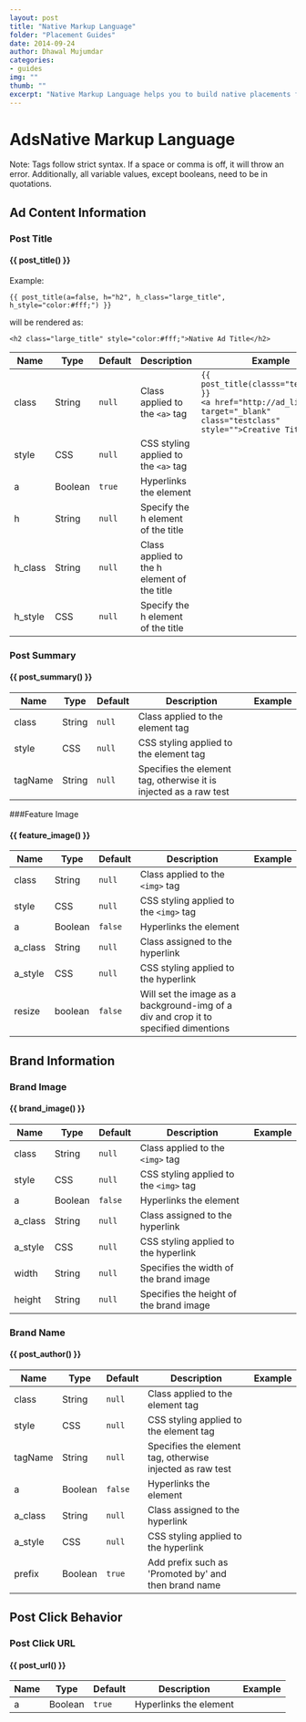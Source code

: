 ```yaml
---
layout: post
title: "Native Markup Language"
folder: "Placement Guides"
date: 2014-09-24
author: Dhawal Mujumdar
categories: 
- guides 
img: ""
thumb: ""
excerpt: "Native Markup Language helps you to build native placements for your site"
---
```

# AdsNative Markup Language

Note: Tags follow strict syntax. If a space or comma is off, it will throw an error.
Additionally, all variable values, except booleans, need to be in quotations.


## Ad Content Information

### Post Title

#### {{ post_title() }}

Example:

`{{ post_title(a=false, h="h2", h_class="large_title", h_style="color:#fff;") }}`

will be rendered as:

`<h2 class="large_title" style="color:#fff;">Native Ad Title</h2>`

| Name | Type  | Default | Description | Example |
| --- | --- | --- | --- | --- |
| class | String | `null` | Class applied to the `<a>` tag | `{{ post_title(classs="testclass") }}`<br>`<a href="http://ad_link" target="_blank" class="testclass" style="">Creative Title</a>` |
| style | CSS | `null` | CSS styling applied to the `<a>` tag |
| a | Boolean | `true` | Hyperlinks the element |
| h | String | `null` | Specify the h element of the title |
| h_class | String | `null` | Class applied to the h element of the title |
| h_style | CSS | `null` | Specify the h element of the title |

### Post Summary

#### {{ post_summary() }}

| Name | Type  | Default | Description | Example |
| --- | --- | --- | --- | --- |
| class | String | `null` | Class applied to the element tag |
| style | CSS | `null` | CSS styling applied to the element tag |
| tagName | String | `null` | Specifies the element tag, otherwise it is injected as a raw test |

###Feature Image

#### {{ feature_image() }}

| Name | Type  | Default | Description | Example |
| --- | --- | --- | --- | --- |
| class | String | `null` | Class applied to the `<img>` tag |
| style | CSS | `null` | CSS styling applied to the `<img>` tag |
| a | Boolean | `false` | Hyperlinks the element |
| a_class | String | `null` | Class assigned to the hyperlink |
| a_style | CSS | `null` | CSS styling applied to the hyperlink |
| resize | boolean | `false` | Will set the image as a background-img of a div and crop it to specified dimentions |


## Brand Information

### Brand Image

#### {{ brand_image() }}

| Name | Type  | Default | Description | Example |
| --- | --- | --- | --- | --- |
| class | String | `null` | Class applied to the `<img>` tag |
| style | CSS | `null` | CSS styling applied to the `<img>` tag |
| a | Boolean | `false` | Hyperlinks the element |
| a_class | String | `null` | Class assigned to the hyperlink |
| a_style | CSS | `null` | CSS styling applied to the hyperlink |
| width | String | `null` | Specifies the width of the brand image |
| height | String | `null` | Specifies the height of the brand image |


### Brand Name 

#### {{ post_author() }}

| Name | Type  | Default | Description | Example |
| --- | --- | --- | --- | --- |
| class | String | `null` | Class applied to the element tag |
| style | CSS | `null` | CSS styling applied to the element tag |
| tagName | String | `null` | Specifies the element tag, otherwise injected as raw test |
| a | Boolean | `false` | Hyperlinks the element |
| a_class | String | `null` | Class assigned to the hyperlink |
| a_style | CSS | `null` | CSS styling applied to the hyperlink |
| prefix | Boolean | `true` | Add prefix such as 'Promoted by' and then brand name |


## Post Click Behavior

### Post Click URL

#### {{ post_url() }}

| Name | Type  | Default | Description | Example |
| --- | --- | --- | --- | -- |
| a | Boolean | `true` | Hyperlinks the element |
